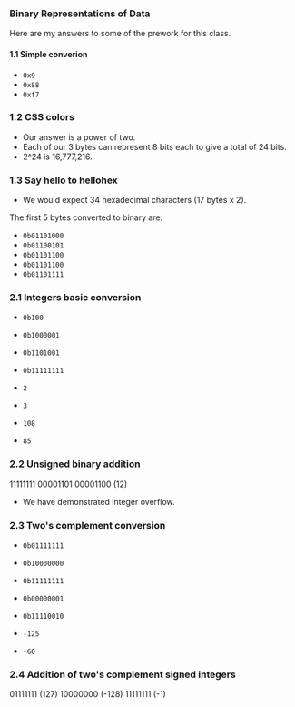 ### Binary Representations of Data

Here are my answers to some of the prework for this class.

#### 1.1 Simple converion
- `0x9`
- `0x88`
- `0xf7`

### 1.2 CSS colors
- Our answer is a power of two.
- Each of our 3 bytes can represent 8 bits each to give a total of 24 bits.
- 2^24 is 16,777,216.

### 1.3 Say hello to hellohex
- We would expect 34 hexadecimal characters (17 bytes x 2).

The first 5 bytes converted to binary are:
- `0b01101000`
- `0b01100101`
- `0b01101100`
- `0b01101100`
- `0b01101111`

### 2.1 Integers basic conversion
- `0b100`
- `0b1000001`
- `0b1101001`
- `0b11111111`

- `2`
- `3`
- `108`
- `85`

### 2.2 Unsigned binary addition
11111111
00001101
00001100 (12)

- We have demonstrated integer overflow.

### 2.3 Two's complement conversion
- `0b01111111`
- `0b10000000`
- `0b11111111`
- `0b00000001`
- `0b11110010`

- `-125`
- `-60`

### 2.4 Addition of two's complement signed integers
01111111 (127)
10000000 (-128)
11111111 (-1)
